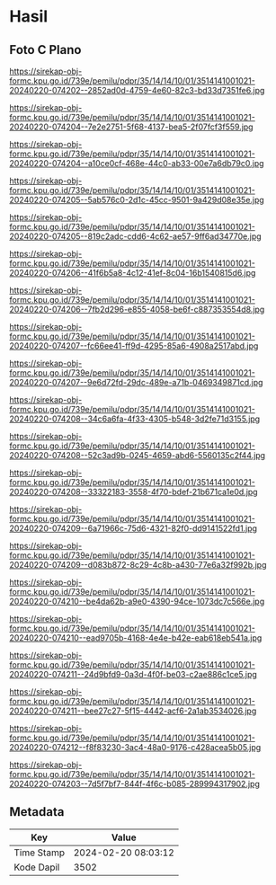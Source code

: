 # Hasil

## Foto C Plano

https://sirekap-obj-formc.kpu.go.id/739e/pemilu/pdpr/35/14/14/10/01/3514141001021-20240220-074202--2852ad0d-4759-4e60-82c3-bd33d7351fe6.jpg

https://sirekap-obj-formc.kpu.go.id/739e/pemilu/pdpr/35/14/14/10/01/3514141001021-20240220-074204--7e2e2751-5f68-4137-bea5-2f07fcf3f559.jpg

https://sirekap-obj-formc.kpu.go.id/739e/pemilu/pdpr/35/14/14/10/01/3514141001021-20240220-074204--a10ce0cf-468e-44c0-ab33-00e7a6db79c0.jpg

https://sirekap-obj-formc.kpu.go.id/739e/pemilu/pdpr/35/14/14/10/01/3514141001021-20240220-074205--5ab576c0-2d1c-45cc-9501-9a429d08e35e.jpg

https://sirekap-obj-formc.kpu.go.id/739e/pemilu/pdpr/35/14/14/10/01/3514141001021-20240220-074205--819c2adc-cdd6-4c62-ae57-9ff6ad34770e.jpg

https://sirekap-obj-formc.kpu.go.id/739e/pemilu/pdpr/35/14/14/10/01/3514141001021-20240220-074206--41f6b5a8-4c12-41ef-8c04-16b1540815d6.jpg

https://sirekap-obj-formc.kpu.go.id/739e/pemilu/pdpr/35/14/14/10/01/3514141001021-20240220-074206--7fb2d296-e855-4058-be6f-c887353554d8.jpg

https://sirekap-obj-formc.kpu.go.id/739e/pemilu/pdpr/35/14/14/10/01/3514141001021-20240220-074207--fc66ee41-ff9d-4295-85a6-4908a2517abd.jpg

https://sirekap-obj-formc.kpu.go.id/739e/pemilu/pdpr/35/14/14/10/01/3514141001021-20240220-074207--9e6d72fd-29dc-489e-a71b-0469349871cd.jpg

https://sirekap-obj-formc.kpu.go.id/739e/pemilu/pdpr/35/14/14/10/01/3514141001021-20240220-074208--34c6a6fa-4f33-4305-b548-3d2fe71d3155.jpg

https://sirekap-obj-formc.kpu.go.id/739e/pemilu/pdpr/35/14/14/10/01/3514141001021-20240220-074208--52c3ad9b-0245-4659-abd6-5560135c2f44.jpg

https://sirekap-obj-formc.kpu.go.id/739e/pemilu/pdpr/35/14/14/10/01/3514141001021-20240220-074208--33322183-3558-4f70-bdef-21b671ca1e0d.jpg

https://sirekap-obj-formc.kpu.go.id/739e/pemilu/pdpr/35/14/14/10/01/3514141001021-20240220-074209--6a71966c-75d6-4321-82f0-dd9141522fd1.jpg

https://sirekap-obj-formc.kpu.go.id/739e/pemilu/pdpr/35/14/14/10/01/3514141001021-20240220-074209--d083b872-8c29-4c8b-a430-77e6a32f992b.jpg

https://sirekap-obj-formc.kpu.go.id/739e/pemilu/pdpr/35/14/14/10/01/3514141001021-20240220-074210--be4da62b-a9e0-4390-94ce-1073dc7c566e.jpg

https://sirekap-obj-formc.kpu.go.id/739e/pemilu/pdpr/35/14/14/10/01/3514141001021-20240220-074210--ead9705b-4168-4e4e-b42e-eab618eb541a.jpg

https://sirekap-obj-formc.kpu.go.id/739e/pemilu/pdpr/35/14/14/10/01/3514141001021-20240220-074211--24d9bfd9-0a3d-4f0f-be03-c2ae886c1ce5.jpg

https://sirekap-obj-formc.kpu.go.id/739e/pemilu/pdpr/35/14/14/10/01/3514141001021-20240220-074211--bee27c27-5f15-4442-acf6-2a1ab3534026.jpg

https://sirekap-obj-formc.kpu.go.id/739e/pemilu/pdpr/35/14/14/10/01/3514141001021-20240220-074212--f8f83230-3ac4-48a0-9176-c428acea5b05.jpg

https://sirekap-obj-formc.kpu.go.id/739e/pemilu/pdpr/35/14/14/10/01/3514141001021-20240220-074203--7d5f7bf7-844f-4f6c-b085-289994317902.jpg


## Metadata

| Key        | Value               |
| ---------- | ------------------- |
| Time Stamp | 2024-02-20 08:03:12 |
| Kode Dapil | 3502                |



